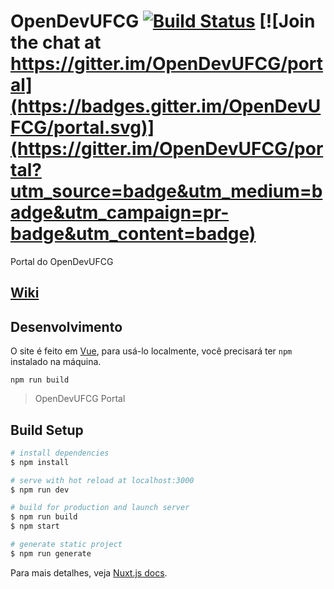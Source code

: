 
# OpenDevUFCG [![Build Status](https://travis-ci.com/OpenDevUFCG/OpenDevUFCG.svg?branch=master)](https://travis-ci.com/OpenDevUFCG/OpenDevUFCG) [![Join the chat at https://gitter.im/OpenDevUFCG/portal](https://badges.gitter.im/OpenDevUFCG/portal.svg)](https://gitter.im/OpenDevUFCG/portal?utm_source=badge&utm_medium=badge&utm_campaign=pr-badge&utm_content=badge)

Portal do OpenDevUFCG

## [Wiki](https://github.com/OpenDevUFCG/OpenDevUFCG/wiki)

## Desenvolvimento

O site é feito em [Vue](https://vuejs.org/), para usá-lo localmente, você precisará ter `npm` instalado na máquina.

```
npm run build
```

> OpenDevUFCG Portal

## Build Setup

``` bash
# install dependencies
$ npm install

# serve with hot reload at localhost:3000
$ npm run dev

# build for production and launch server
$ npm run build
$ npm start

# generate static project
$ npm run generate
```
Para mais detalhes, veja [Nuxt.js docs](https://nuxtjs.org).
